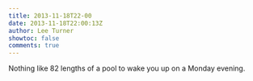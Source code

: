 ```yaml
---
title: 2013-11-18T22-00
date: 2013-11-18T22:00:13Z
author: Lee Turner
showtoc: false
comments: true
---
```


Nothing like 82 lengths of a pool to wake you up on a Monday evening.

